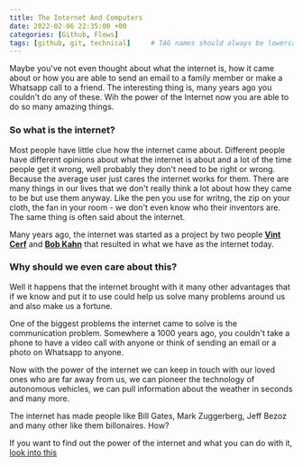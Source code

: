 ```yaml
---
title: The Internet And Computers
date: 2022-02-06 22:35:00 +00
categories: [Github, Flows]
tags: [github, git, technical]     # TAG names should always be lowercase
---
```

Maybe you've not even thought about what the internet is, how it came about or how you are able to send an email to a family member or make a Whatsapp call to a friend. The interesting thing is, many years ago you couldn't do any of these. Wih the power of the Internet now you are able to do so many amazing things.

### So what is the internet?

Most people have little clue how the internet came about. Different people have different opinions about what the internet is about and a lot of the time people get it wrong, well probably they don't need to be right or wrong. Because the average user just cares the internet works for them. There are many things in our lives that we don't really think a lot about how they came to be but use them anyway. Like the pen you use for writng, the zip on your cloth, the fan in your room - we don't even know who their inventors are. The same thing is often said about the internet.

Many years ago, the internet was started as a project by two people **[Vint Cerf](https://en.wikipedia.org/wiki/Vint_Cerf)** and **[Bob Kahn](https://en.wikipedia.org/wiki/Bob_Kahn)** that resulted in what we have as the internet today.

### Why should we even care about this?

Well it happens that the internet brought with it many other advantages that if we know and put it to use could help us solve many problems around us and also make us a fortune.

One of the biggest problems the internet came to solve is the communication problem. Somewhere a 1000 years ago, you couldn't take a phone to have a video call with anyone or think of sending an email or a photo on Whatsapp to anyone.

Now with the power of the internet we can keep in touch with our loved ones who are far away from us, we can pioneer the technology of autonomous vehicles, we can pull information about the weather in seconds and many more.

The internet has made people like Bill Gates, Mark Zuggerberg, Jeff Bezoz and many other like them billonaires. How?

If you want to find out the power of the internet and what you can do with it, [look into this](https://www.youtube.com/watch?v=Dxcc6ycZ73M&list=PLkZYeFmDuaN21nQjzE4RLLNccK_YP0P0)
